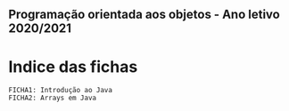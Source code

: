 ## Programação orientada aos objetos - Ano letivo 2020/2021

# Indice das fichas
```
FICHA1: Introdução ao Java
FICHA2: Arrays em Java
```

